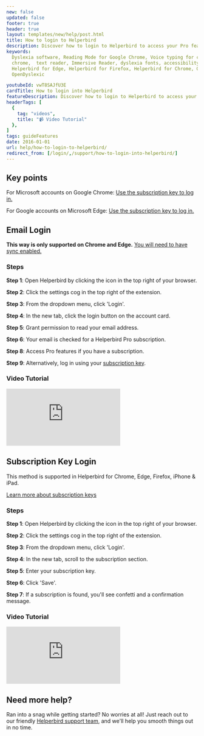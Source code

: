 ```yaml
---
new: false
updated: false
footer: true
header: true
layout: templates/new/help/post.html
title: How to login to Helperbird
description: Discover how to login to Helperbird to access your Pro features.
keywords:
  Dyslexia software, Reading Mode for Google Chrome, Voice typing for chrome, Text to speech for
  chrome,  text reader, Immersive Reader, dyslexia fonts, accessibility software, dyslexia software,
  Helperbird for Edge, Helperbird for Firefox, Helperbird for Chrome, Opendyslexic for Chrome,
  OpenDyslexic

youtubeId: vwT8SAJfU3E
cardTitle: How to login into Helperbird
featureDescription: Discover how to login to Helperbird to access your Pro features.
headerTags: [
  {
    tag: "videos",
    title: "📹 Video Tutorial"
  },
]
tags: guideFeatures
date: 2016-01-01
url: help/how-to-login-to-helperbird/
redirect_from: [/login/,/support/how-to-login-into-helperbird/]
---
```



## Key points

For Microsoft accounts on Google Chrome: [Use the subscription key to log in.](/help/how-to-use-my-subscription-key/)

For Google accounts on Microsoft Edge: [Use the subscription key to log in.](/help/how-to-use-my-subscription-key/)


## Email Login

**This way is only supported on Chrome and Edge.** [You will need to have sync enabled.](/help/enable-browser-sync-chrome-and-edge/)


### Steps

**Step 1**: Open Helperbird by clicking the icon in the top right of your browser.

**Step 2**: Click the settings cog in the top right of the extension.

**Step 3**: From the dropdown menu, click 'Login'.

**Step 4**: In the new tab, click the login button on the account card.

**Step 5**: Grant permission to read your email address.

**Step 6**: Your email is checked for a Helperbird Pro subscription.

**Step 8**: Access Pro features if you have a subscription.

**Step 9**: Alternatively, log in using your [subscription key](/help/how-to-use-my-subscription-key/).



### Video Tutorial

<div
class="mt-12 mb-12  bg-stone-400 rounded-2xl  aspect-w-16 aspect-h-9"
>
<iframe   
id="videos" 
class="rounded-md shadow-2xl ring-1 ring-gray-900/10"
src="https://www.youtube-nocookie.com/embed/27jqq08vvxI" 
title="YouTube video player" 
frameborder="0"
allow="accelerometer; autoplay; clipboard-write; encrypted-media; gyroscope; picture-in-picture; web-share" 
allowfullscreen>
</iframe>
</div>



## Subscription Key Login 

This method is supported in Helperbird for Chrome, Edge, Firefox, iPhone & iPad.

[Learn more about subscription keys](/help/how-to-use-my-subscription-key/)

### Steps

**Step 1**: Open Helperbird by clicking the icon in the top right of your browser.

**Step 2**: Click the settings cog in the top right of the extension.

**Step 3**: From the dropdown menu, click 'Login'.

**Step 4**: In the new tab, scroll to the subscription section.

**Step 5**: Enter your subscription key.

**Step 6**: Click 'Save'.

**Step 7**: If a subscription is found, you'll see confetti and a confirmation message.




### Video Tutorial

<div
class="mt-12 mb-12  bg-stone-400 rounded-2xl  aspect-w-16 aspect-h-9"
>
<iframe   
id="videos" 
class="rounded-md shadow-2xl ring-1 ring-gray-900/10"
src="https://www.youtube-nocookie.com/embed/27jqq08vvxI" 
title="YouTube video player" 
frameborder="0"
allow="accelerometer; autoplay; clipboard-write; encrypted-media; gyroscope; picture-in-picture; web-share" 
allowfullscreen>
</iframe>
</div>


## Need more help?

Ran into a snag while getting started? No worries at all! Just reach out to our friendly [Helperbird support team](/support/), and we'll help you smooth things out in no time.



